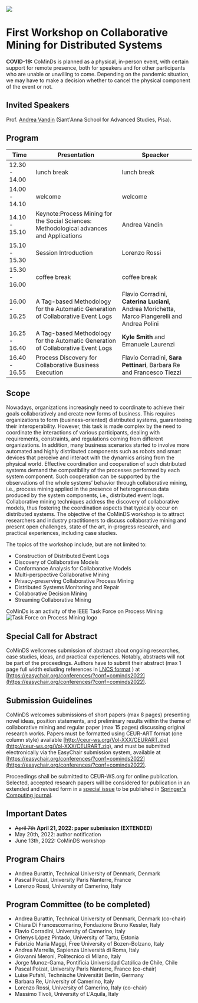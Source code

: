 [![](https://www.discotec.org/2022/discotec2022-banner.jpeg)](https://www.discotec.org/2022/)

# First Workshop on Collaborative Mining for Distributed Systems


**COVID-19:** CoMinDs is planned as a physical, in-person event, with certain support for remote presence, both for speakers and for other participants who are unable or unwilling to come. Depending on the pandemic situation, we may have to make a decision whether to cancel the physical component of the event or not.

## Invited Speakers
Prof. [Andrea Vandin](https://www.santannapisa.it/it/andrea-vandin) (Sant'Anna School for Advanced Studies, Pisa). 

## Program

Time | Presentation | Speacker
--- | --- | ---
12.30 - 14.00 |	lunch break	| lunch break
14.00 - 14.10 | welcome	| welcome
14.10 - 15.10	| Keynote:Process Mining for the Social Sciences: Methodological advances and Applications | Andrea Vandin
15.10 - 15.30	| Session Introduction | Lorenzo Rossi
15.30 - 16.00	| coffee break	| coffee break
16.00 - 16.25	| A Tag-based Methodology for the Automatic Generation of Collaborative Event Logs |  Flavio Corradini, **Caterina Luciani**, Andrea Morichetta, Marco Piangerelli and Andrea Polini 
16.25 - 16.40	| A Tag-based Methodology for the Automatic Generation of Collaborative Event Logs | **Kyle Smith** and Emanuele Laurenzi
16.40 - 16.55	| Process Discovery for Collaborative Business Execution | Flavio Corradini, **Sara Pettinari**, Barbara Re and Francesco Tiezzi


## Scope 

Nowadays, organizations increasingly need to coordinate to achieve their goals collaboratively and create new forms of business. This requires organizations to form (business-oriented) distributed systems, guaranteeing their interoperability. However, this task is made complex by the need to coordinate the interactions of various participants, dealing with requirements, constraints, and regulations coming from different organizations. In addition, many business scenarios started to involve more automated and highly distributed components such as robots and smart devices that perceive and interact with the dynamics arising from the physical world. 
Effective coordination and cooperation of such distributed systems demand the compatibility of the processes performed by each system component. Such cooperation can be supported by the observations of the whole systems’ behavior through collaborative mining, i.e., process mining applied in the presence of heterogeneous data produced by the system components, i.e., distributed event logs. Collaborative mining techniques address the discovery of collaborative models, thus fostering the coordination aspects that typically occur on distributed systems.
The objective of the CoMinDS workshop is to attract researchers and industry practitioners to discuss collaborative mining and present open challenges, state of the art, in-progress research, and practical experiences, including case studies. 

The topics of the workshop include, but are not limited to:
* Construction of Distributed Event Logs
* Discovery of Collaborative Models
* Conformance Analysis for Collaborative Models
* Multi-perspective Collaborative Mining
* Privacy-preserving Collaborative Process Mining
* Distributed Systems Monitoring and Repair
* Collaborative Decision Mining 
* Streaming Collaborative Mining

CoMinDs is an activity of the IEEE Task Force on Process Mining
![Task Force on Process Mining logo](https://www.tf-pm.org/pics/logo.jpg)

## Special Call for Abstract
CoMinDS wellcomes submission of abstract about ongoing researches, case studies, ideas, and practical experiences. Notably, abstracts will not be part of the proceedings. Authors have to submit their abstract (max 1 page full width exluding references in [LNCS format](https://www.overleaf.com/project/62850169ea07884843d3d9c2) ) at [https://easychair.org/conferences/?conf=cominds2022](https://easychair.org/conferences/?conf=cominds2022). 

## Submission Guidelines
CoMinDS welcomes submissions of short papers (max 8 pages) presenting novel ideas, position statements, and preliminary results within the theme of collaborative mining and regular paper (max 15 pages) discussing original research works. 
Papers must be formatted using CEUR-ART format (one column style) available [http://ceur-ws.org/Vol-XXX/CEURART.zip](http://ceur-ws.org/Vol-XXX/CEURART.zip), and must be submitted electronically via the EasyChair submission system, available at [https://easychair.org/conferences/?conf=cominds2022](https://easychair.org/conferences/?conf=cominds2022).

Proceedings shall be submitted to CEUR-WS.org for online publication. Selected, accepted research papers will be considered for publication in an extended and revised form in a  [special issue](https://www.springer.com/journal/607/updates/20210362) to be published in [Springer's Computing journal](https://www.springer.com/journal/607/).

## Important Dates
-   ~~April 7th~~ **April 21, 2022: paper submission (EXTENDED)**
-   May 20th, 2022: author notification 
-   June 13th, 2022: CoMinDS workshop

## Program Chairs

- Andrea Burattin, Technical University of Denmark, Denmark
- Pascal Poizat, University Paris Nanterre, France
- Lorenzo Rossi, University of Camerino, Italy

## Program Committee (to be completed)

- Andrea Burattin, Technical University of Denmark, Denmark (co-chair)
- Chiara Di Francescomarino, Fondazione Bruno Kessler, Italy
- Flavio Corradini, University of Camerino, Italy  
- Orlenys López Pintado, University of Tartu, Estonia
- Fabrizio Maria Maggi, Free University of Bozen-Bolzano, Italy
- Andrea Marrella, Sapienza Università di Roma, Italy
- Giovanni Meroni, Politecnico di Milano, Italy
- Jorge Munoz-Gama, Pontificia Universidad Católica de Chile, Chile 
- Pascal Poizat, University Paris Nanterre, France (co-chair)
- Luise Pufahl, Technische Universität Berlin, Germany
- Barbara Re, University of Camerino, Italy
- Lorenzo Rossi, University of Camerino, Italy (co-chair)
- Massimo Tivoli, University of L'Aquila, Italy

